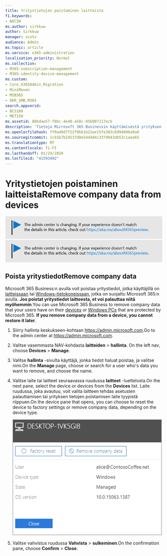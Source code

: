 ```yaml
---
title: Yritystietojen poistaminen laitteista
f1.keywords:
- NOCSH
ms.author: sirkkuw
author: Sirkkuw
manager: scotv
audience: Admin
ms.topic: article
ms.service: o365-administration
localization_priority: Normal
ms.collection:
- M365-subscription-management
- M365-identity-device-management
ms.custom:
- Core_O365Admin_Migration
- MiniMaven
- MSB365
- OKR_SMB_M365
search.appverid:
- BCS160
- MET150
ms.assetid: 80bdae57-f8bc-4e40-a58c-956007117ecb
description: 'Tietoja Microsoft 365 Businessin käyttämisestä yrityksen tietojen poistamiseen käyttäjä laitteista tai Windows-tieto koneesta. '
ms.openlocfilehash: ff0ad9d7f22f9bb1b21ee15fe383c6994896a9a8
ms.sourcegitcommit: 1c91b7b24537d0e54d484c3379043db53c1aea65
ms.translationtype: MT
ms.contentlocale: fi-FI
ms.lasthandoff: 01/29/2020
ms.locfileid: "41593492"
---
```

# <a name="remove-company-data-from-devices"></a><span data-ttu-id="b102c-103">Yritystietojen poistaminen laitteista</span><span class="sxs-lookup"><span data-stu-id="b102c-103">Remove company data from devices</span></span>

<span data-ttu-id="b102c-104">[![Selite, jossa ilmoitetaan, että hallintakeskus muuttuu. Lisätietoja löytyy osoitteesta aka.ms/aboutM365preview.](media/m365admincenterchanging.png)](https://docs.microsoft.com/office365/admin/microsoft-365-admin-center-preview)</span><span class="sxs-lookup"><span data-stu-id="b102c-104">[![Label to let you know the admin center is changing and you can find more details at aka.ms/aboutM365preview.](media/m365admincenterchanging.png)](https://docs.microsoft.com/office365/admin/microsoft-365-admin-center-preview)</span></span>

## <a name="remove-company-data"></a><span data-ttu-id="b102c-105">Poista yritystiedot</span><span class="sxs-lookup"><span data-stu-id="b102c-105">Remove company data</span></span>

<span data-ttu-id="b102c-p101">Microsoft 365 Business:n avulla voit poistaa yritystiedot, jotka käyttäjillä on [laitteissaan](app-protection-settings-for-android-and-ios.md) tai [Windows-tietokoneissaan](protection-settings-for-windows-10-devices.md), jotka on suojattu Microsoft 365:n avulla. **Jos poistat yritystiedot laitteesta, et voi palauttaa niitä myöhemmin**.</span><span class="sxs-lookup"><span data-stu-id="b102c-p101">You can use Microsoft 365 Business to remove company data that your users have on their [devices](app-protection-settings-for-android-and-ios.md) or [Windows PCs](protection-settings-for-windows-10-devices.md) that are protected by Microsoft 365. **If you remove company data from a device, you cannot restore it later**.</span></span> 
  
1. <span data-ttu-id="b102c-108">Siirry hallinta keskukseen-kohtaan <a href="https://go.microsoft.com/fwlink/p/?linkid=837890" target="_blank">https://admin.microsoft.com</a>.</span><span class="sxs-lookup"><span data-stu-id="b102c-108">Go to the admin center at <a href="https://go.microsoft.com/fwlink/p/?linkid=837890" target="_blank">https://admin.microsoft.com</a>.</span></span>
    
2. <span data-ttu-id="b102c-109">Valitse vasemmasta NAV-kohdasta **laitteiden** \> **hallinta**.  </span><span class="sxs-lookup"><span data-stu-id="b102c-109">On the left nav, choose **Devices**  \> **Manage**.</span></span>
  
3. <span data-ttu-id="b102c-110">Valitse **hallinta** -sivulta käyttäjä, jonka tiedot haluat poistaa, ja valitse nimi.</span><span class="sxs-lookup"><span data-stu-id="b102c-110">On the **Manage** page, choose or search for a user who's data you want to remove, and choose the name.</span></span> 
    
4. <span data-ttu-id="b102c-111">Valitse laite tai laitteet seuraavassa ruudussa **laitteet** -luettelosta.</span><span class="sxs-lookup"><span data-stu-id="b102c-111">On the next pane, select the device or devices from the **Devices** list.</span></span> <span data-ttu-id="b102c-112">Laite ruudussa, joka avautuu, voit valita laitteen tehdas asetusten palauttamisen tai yrityksen tietojen poistamisen laite tyypistä riippuen.</span><span class="sxs-lookup"><span data-stu-id="b102c-112">On the device pane that opens, you can choose to reset the device to factory settings or remove company data, depending on the device type.</span></span> 
    
    ![Valitse Poista yritys tiedot-ruudusta laite, josta haluat poistaa tiedot.](media/resetorremove.png)
  
5. <span data-ttu-id="b102c-114">Valitse vahvistus ruudussa **Vahvista** \> **sulkeminen**.</span><span class="sxs-lookup"><span data-stu-id="b102c-114">On the confirmation pane, choose **Confirm** \> **Close**.</span></span>
    


